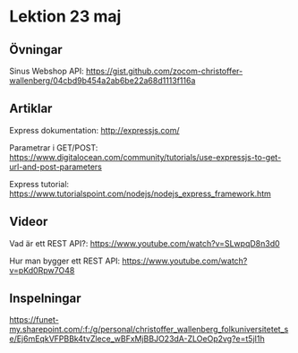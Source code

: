 # Lektion 23 maj

## Övningar

Sinus Webshop API: https://gist.github.com/zocom-christoffer-wallenberg/04cbd9b454a2ab6be22a68d1113f116a

## Artiklar

Express dokumentation: http://expressjs.com/

Parametrar i GET/POST: https://www.digitalocean.com/community/tutorials/use-expressjs-to-get-url-and-post-parameters

Express tutorial: https://www.tutorialspoint.com/nodejs/nodejs_express_framework.htm

## Videor

Vad är ett REST API?: https://www.youtube.com/watch?v=SLwpqD8n3d0

Hur man bygger ett REST API: https://www.youtube.com/watch?v=pKd0Rpw7O48

## Inspelningar

https://funet-my.sharepoint.com/:f:/g/personal/christoffer_wallenberg_folkuniversitetet_se/Ej6mEqkVFPBBk4tvZlece_wBFxMjBBJO23dA-ZLOeOp2vg?e=t5jI1h
